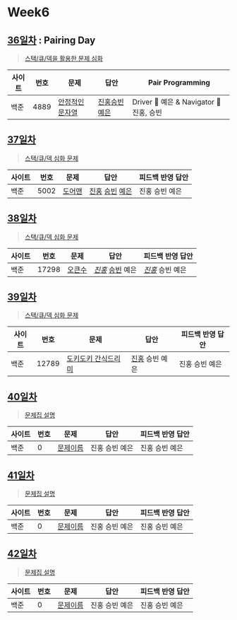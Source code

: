 # Week6

## [36일차](Day36) : Pairing Day

> [스택/큐/덱을 활용한 문제 심화](https://www.acmicpc.net/group/workbook/view/9797/29887)

| 사이트 | 번호 | 문제                 | 답안                | Pair Programming    |
| ------ | ---- | -------------------- | ------------------- | ------------------- |
| 백준   | 4889 | [안정적인 문자열](https://www.acmicpc.net/problem/4889) | [진홍승빈예은](Day36/bj4889_kjhwsblye.cs) | Driver 🚗 예은 & Navigator 🧭 진홍, 승빈 |

## [37일차](Day37)

> [스택/큐/덱 심화 문제](https://www.acmicpc.net/group/workbook/view/9797/29948)

| 사이트 | 번호 | 문제                 | 답안                | 피드백 반영 답안    |
| ------ | ---- | -------------------- | ------------------- | ------------------- |
| 백준   | 5002    | [도어맨](https://www.acmicpc.net/problem/5002) | [진홍](Day37/bj5002_kjh.java) [승빈](Day37/bj5002_wsb.java) [예은](Day37/bj5002_lye.cs) | 진홍 승빈 예은 |

## [38일차](Day38)

> [스택/큐/덱 심화 문제](https://www.acmicpc.net/group/workbook/view/9797/29973)

| 사이트 | 번호 | 문제                 | 답안                | 피드백 반영 답안    |
| ------ | ---- | -------------------- | ------------------- | ------------------- |
| 백준   | 17298    | [오큰수](https://www.acmicpc.net/problem/17298) | _[진홍](Day38/bj17298_kjh.java)_ [승빈](Day38/bj17298_wsb.java) 예은 | _[진홍](Day38/bj17298_kjh_fb.java)_ 승빈 예은 |

## [39일차](Day39)

> [스택/큐/덱 심화 문제](https://www.acmicpc.net/group/workbook/view/9797/30048)

| 사이트 | 번호 | 문제                 | 답안                | 피드백 반영 답안    |
| ------ | ---- | -------------------- | ------------------- | ------------------- |
| 백준   | 12789 | [도키도키 간식드리미](https://www.acmicpc.net/problem/12789) | [진홍](Day39/bj12789_kjh.java) 승빈 예은 | 진홍 승빈 예은 |

## [40일차](Day40)

> [문제집 설명](문제집링크)

| 사이트 | 번호 | 문제                 | 답안                | 피드백 반영 답안    |
| ------ | ---- | -------------------- | ------------------- | ------------------- |
| 백준   | 0    | [문제이름](문제링크) | 진홍 승빈 예은 | 진홍 승빈 예은 |

## [41일차](Day41)

> [문제집 설명](문제집링크)

| 사이트 | 번호 | 문제                 | 답안                | 피드백 반영 답안    |
| ------ | ---- | -------------------- | ------------------- | ------------------- |
| 백준   | 0    | [문제이름](문제링크) | 진홍 승빈 예은 | 진홍 승빈 예은 |

## [42일차](Day42)

> [문제집 설명](문제집링크)

| 사이트 | 번호 | 문제                 | 답안                | 피드백 반영 답안    |
| ------ | ---- | -------------------- | ------------------- | ------------------- |
| 백준   | 0    | [문제이름](문제링크) | 진홍 승빈 예은 | 진홍 승빈 예은 |
